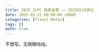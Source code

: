 ```yaml
---
title: 2025 ICPC 陕西省赛 —— 20250510游记
date: 2025-05-21 00:00:00 +0800
categories: [Travel Notes]
tags: []
math: true
---
```


不想写。无限期咕咕。